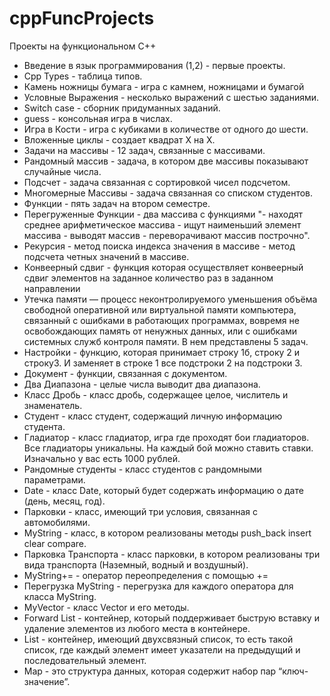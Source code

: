 # cppFuncProjects
Проекты на функциональном С++
- Введение в язык программирования (1,2) - первые проекты.
- Cpp Types - таблица типов.
- Камень ножницы бумага - игра с камнем, ножницами и бумагой
- Условные Выражения - несколько выражений с шестью заданиями.
- Switch case - сборник придуманных заданий.
- guess - консольная игра в числах.
- Игра в Кости - игра с кубиками в количестве от одного до шести.
- Вложенные циклы - создает квадрат X на X.
- Задачи на массивы - 12 задач, связанные с массивами.
- Рандомный массив - задача, в котором две массивы показывают случайные числа.
- Подсчет - задача связанная с сортировкой чисел подсчетом.
- Многомерные Массивы - задача связанная со списком студентов.
- Функции - пять задач на втором семестре.
- Перегруженные Функции - два массива с функциями "- находят среднее арифметическое массива - ищут наименьший элемент массива - выводят массив - переворачивают массив построчно".
- Рекурсия - метод поиска индекса значения в массиве - метод подсчета четных значений в массиве.
- Конвеерный сдвиг - функция которая осуществляет конвеерный сдвиг элементов на заданное количество раз в заданном направлении
- Утечка памяти — процесс неконтролируемого уменьшения объёма свободной оперативной или виртуальной памяти компьютера, связанный с ошибками в работающих программах, вовремя не освобождающих память от ненужных данных, или с ошибками системных служб контроля памяти. В нем представлены 5 задач.
- Настройки - функцию, которая принимает строку 1б, строку 2 и строку3. И заменяет в строке 1 все подстроки 2 на подстроки 3.
- Документ - функции, связанная с документом.
- Два Диапазона - целые числа выводит два диапазона.
- Класс Дробь - класс дробь, содержащее целое, числитель и знаменатель.
- Студент - класс студент, содержащий личную информацию студента.
- Гладиатор - класс гладиатор, игра где проходят бои гладиаторов. Все гладиаторы уникальны. На каждый бой можно ставить ставки. Изначально у вас есть 1000 рублей.
- Рандомные студенты - класс студентов с рандомными параметрами.
- Date - класс Date, который будет содержать информацию о дате (день, месяц, год).
- Парковки - класс, имеющий три условия, связанная с автомобилями.
- MyString - класс, в котором реализованы методы push_back insert clear compare.
- Парковка Транспорта - класс парковки, в котором реализованы три вида транспорта (Наземный, водный и воздушный).
- MyString+= - оператор переопределения с помощью += 
- Перегрузка MyString - перегрузка для каждого оператора для класса MyString.
- MyVector - класс Vector и его методы.
- Forward List - контейнер, который поддерживает быструю вставку и удаление элементов из любого места в контейнере.
- List - контейнер, имеющий двухсвязный список, то есть такой список, где каждый элемент имеет указатели на предыдущий и последовательный элемент.
- Map - это структура данных, которая содержит набор пар “ключ-значение”.

